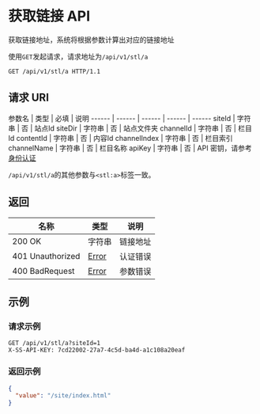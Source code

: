 # 获取链接 API

获取链接地址，系统将根据参数计算出对应的链接地址

使用`GET`发起请求，请求地址为`/api/v1/stl/a`

```http
GET /api/v1/stl/a HTTP/1.1
```

## 请求 URI

参数名 | 类型 | 必填 | 说明
------ | ------ | ------ | ------ | ------
siteId | 字符串 | 否 | 站点Id
siteDir | 字符串 | 否 | 站点文件夹
channelId | 字符串 | 否 | 栏目Id
contentId | 字符串 | 否 | 内容Id
channelIndex | 字符串 | 否 | 栏目索引
channelName | 字符串 | 否 | 栏目名称
apiKey | 字符串 | 否 | API 密钥，请参考[身份认证](authentication.md)

`/api/v1/stl/a`的其他参数与`<stl:a>`标签一致。

## 返回

名称 | 类型 | 说明
------ | ------ | ------
200 OK | 字符串 | 链接地址
401 Unauthorized | [Error](/error?id=error) | 认证错误
400 BadRequest | [Error](/error?id=error) | 参数错误

## 示例

### 请求示例

```http
GET /api/v1/stl/a?siteId=1
X-SS-API-KEY: 7cd22002-27a7-4c5d-ba4d-a1c108a20eaf
```

### 返回示例

```json
{
  "value": "/site/index.html"
}
```